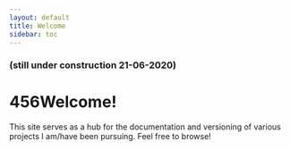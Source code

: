 ```yaml
---
layout: default
title: Welcome
sidebar: toc
---
```

### (still under construction 21-06-2020)
# 456Welcome!

This site serves as a hub for the documentation and versioning of various projects I am/have been pursuing. Feel free to browse!

